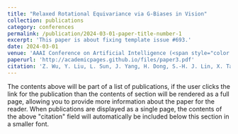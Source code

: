 ```yaml
---
title: "Relaxed Rotational Equivariance via G-Biases in Vision"
collection: publications
category: conferences
permalink: /publication/2024-03-01-paper-title-number-1
excerpt: 'This paper is about fixing template issue #693.'
date: 2024-03-01
venue: 'AAAI Conference on Artificial Intelligence (<span style="color:red">Selected as Oral</span>)'
paperurl: 'http://academicpages.github.io/files/paper3.pdf'
citation: 'Z. Wu, Y. Liu, L. Sun, J. Yang, H. Dong, S.-H. J. Lin, X. Tang, J. Mi, B. Jin, and X. Wei, "Relaxed Rotational Equivariance via G-Biases in Vision," in AAAI Conference on Artificial Intelligence, 2025.'
---
```


The contents above will be part of a list of publications, if the user clicks the link for the publication than the contents of section will be rendered as a full page, allowing you to provide more information about the paper for the reader. When publications are displayed as a single page, the contents of the above "citation" field will automatically be included below this section in a smaller font.
